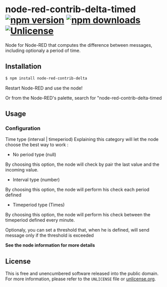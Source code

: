 # node-red-contrib-delta-timed [![npm version](https://img.shields.io/npm/v/node-red-contrib-delta-timed.svg?style=flat)](https://www.npmjs.org/package/node-red-contrib-delta-timed) [![npm downloads](https://img.shields.io/npm/dm/node-red-contrib-delta-timed.svg?style=flat)](https://www.npmjs.org/package/node-red-contrib-delta-timed) [![Unlicense](https://img.shields.io/badge/un-license-green.svg?style=flat)](http://unlicense.org)

Node for Node-RED that computes the difference between messages, including optionaly a period of time.

## Installation

```bash
$ npm install node-red-contrib-delta
```

Restart Node-RED and use the node!

Or from the Node-RED's palette, search for "node-red-contrib-delta-timed

## Usage

### Configuration


Time type (interval | timeperiod)
Explaining this category will let the node choose the best way to work :
* No period type (null)

By choosing this option, the node will check by pair the last value and the incoming value.


* Interval type (number)

By choosing this option, the node will perform his check each period defined

* Timeperiod type (Times)

By choosing this option, the node will perform his check between the timeperiod defined every minute.
			
Optionaly, you can set a threshold that, when he is defined, will send message only if the threshold is exceeded

**See the node information for more details**

## License

This is free and unencumbered software released into the public domain.  
For more information, please refer to the `UNLICENSE` file or [unlicense.org](http://unlicense.org).
